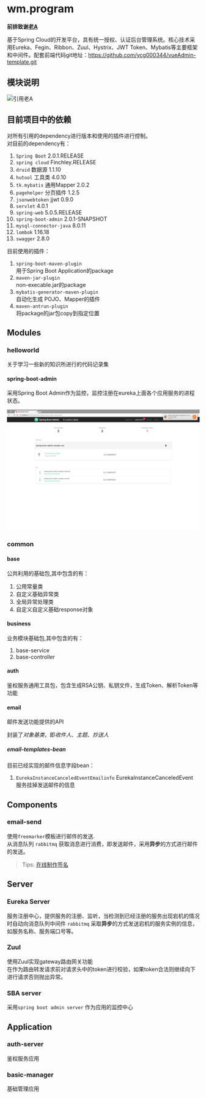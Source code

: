 # wm.program

**前排致谢[老A](https://github.com/wxiaoqi/Spring-Cloud-Admin.git)**

基于Spring Cloud的开发平台，具有统一授权、认证后台管理系统。核心技术采用Eureka、Fegin、Ribbon、Zuul、Hystrix、JWT Token、Mybatis等主要框架和中间件。配套前端代码git地址：https://github.com/ycg000344/vueAdmin-template.git

## 模块说明

![引用老A](https://camo.githubusercontent.com/fa090fc7a58baacfca946c1c0524c11fbf9b0e02/687474703a2f2f75706c6f61642d696d616765732e6a69616e7368752e696f2f75706c6f61645f696d616765732f353730303333352d386436396634653838356134656338352e706e673f696d6167654d6f6772322f6175746f2d6f7269656e742f7374726970253743696d61676556696577322f322f772f31323430)

## 目前项目中的依赖

对所有引用的dependency进行版本和使用的插件进行控制。<br>
对目前的dependency有：<b1>
1. `Spring Boot` 2.0.1.RELEASE
2. `spring cloud` Finchley.RELEASE
3. `druid` 数据源 1.1.10
4. `hutool` 工具类 4.0.10
5. `tk.mybatis` 通用Mapper 2.0.2
6. `pagehelper` 分页插件 1.2.5
7. `jsonwebtoken` jjwt 0.9.0
8. `servlet` 4.0.1
9. `spring-web`  5.0.5.RELEASE
10. `spring-boot-admin` 2.0.1-SNAPSHOT
11. `mysql-connector-java` 8.0.11
12. `lombok` 1.16.18
13. `swagger` 2.8.0

目前使用的插件：<br>
1. `spring-boot-maven-plugin` <br>
    用于Spring Boot Application的package
2. `maven-jar-plugin`<br>
    non-execable.jar的package
3. `mybatis-generator-maven-plugin`<br>
    自动化生成 POJO、Mapper的插件
4. `maven-antrun-plugin`<br>
    将package的jar包copy到指定位置

## Modules

### helloworld

关于学习一些新的知识所进行的代码记录集

#### spring-boot-admin

采用Spring Boot Admin作为监控，监控注册在eureka上面各个应用服务的进程状态。

![springbootadmin](https://github.com/codecentric/spring-boot-admin/raw/master/images/screenshot.png)

### common

#### base

公共利用的基础包,其中包含的有：<b1>
1. 公用常量类
2. 自定义基础异常类
3. 全局异常处理类
4. 自定义自定义基础response对象

#### business

业务模块基础包,其中包含的有：<b1>
1. base-service
2. base-controller

#### auth

鉴权服务通用工具包，包含生成RSA公钥、私钥文件，生成Token、解析Token等功能

#### email

邮件发送功能提供的API

封装了*对象基类*，即*收件人*、*主题*、*抄送人*

##### email-templates-bean

目前已经实现的邮件信息字段bean：

1. `EurekaInstanceCanceledEventEmailinfo` EurekaInstanceCanceledEvent 服务挂掉发送邮件的信息

## Components

### email-send
使用`freemarker`模板进行邮件的发送.<br>
从消息队列 `rabbitmq` 获取消息进行消费，即发送邮件，采用**异步**的方式进行邮件的发送。
>Tips: <a href="https://si.gnatu.re/?utm_source=next.36kr.com" target="_blank">在线制作签名</a>

## Server

### Eureka Server

服务注册中心，提供服务的注册、监听，当检测到已经注册的服务出现宕机的情况时自动向消息队列中间件 `rabbitmq` 采取**异步**的方式发送宕机的服务实例的信息，如服务名称、服务端口号等。

### Zuul

使用Zuul实现gateway路由网关功能<br>
在作为路由转发请求前对请求头中的token进行校验，如果token合法则继续向下进行请求否则抛出异常。

### SBA server

采用`spring boot admin server` 作为应用的监控中心<br>

## Application

### auth-server

鉴权服务应用

### basic-manager

基础管理应用



